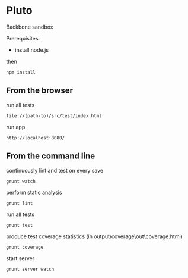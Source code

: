 Pluto
=====

Backbone sandbox

Prerequisites:

* install node.js

then

    npm install


From the browser
----------------

run all tests

    file://(path-to)/src/test/index.html

run app

    http://localhost:8080/


From the command line
---------------------

continuously lint and test on every save

    grunt watch

perform static analysis

    grunt lint

run all tests

    grunt test

produce test coverage statistics (in output\coverage\out\coverage.html)

    grunt coverage

start server

    grunt server watch
